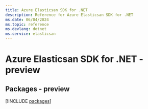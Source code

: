 ```yaml
---
title: Azure Elasticsan SDK for .NET
description: Reference for Azure Elasticsan SDK for .NET
ms.date: 06/04/2024
ms.topic: reference
ms.devlang: dotnet
ms.service: elasticsan
---
```

# Azure Elasticsan SDK for .NET - preview
## Packages - preview
[!INCLUDE [packages](elasticsan-index.md)]